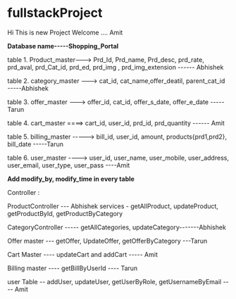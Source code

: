 # fullstackProject
Hi This is new Project Welcome .... Amit

******Database name-----Shopping_Portal******


table 1. Product_master---> Prd_Id, Prd_name, Prd_desc, prd_rate, prd_aval, prd_Cat_id, prd_ed, prd_img , prd_img_extension ------ Abhishek

table 2. category_master ---> cat_id, cat_name,offer_deatil, parent_cat_id -----Abhishek

table 3. offer_master  ---> offer_id, cat_id, offer_s_date, offer_e_date -----Tarun

table 4. cart_master ====> cart_id, user_id, prd_id, prd_quantity  ------ Amit

table 5. billing_master -----> bill_id, user_id, amount, products{prd1,prd2}, bill_date  -----Tarun

table 6. user_master ----> user_id, user_name, user_mobile, user_address, user_email, user_type, user_pass ----Amit


********Add modify_by, modify_time in every table********

Controller :

ProductController  --- Abhishek
services - getAllProduct, updateProduct, getProductById, getProductByCategory

CategoryController -----  getAllCategories, updateCategory-------Abhishek

Offer master --- getOffer, UpdateOffer, getOfferByCategory  ---Tarun

Cart Master ---- updateCart and addCart   ----- Amit

Billing master ----  getBillByUserId   ----   Tarun

user Table -- addUser, updateUser, getUserByRole, getUsernameByEmail   ---- Amit

